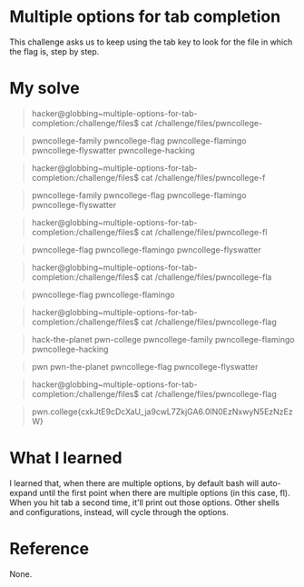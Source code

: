 # Multiple options for tab completion
This challenge asks us to keep using the tab key to look for the file in which the flag is, step by step.
# My solve

>hacker@globbing~multiple-options-for-tab-completion:/challenge/files$ cat /challenge/files/pwncollege-

>pwncollege-family      pwncollege-flag        pwncollege-flamingo    pwncollege-flyswatter  pwncollege-hacking

>hacker@globbing~multiple-options-for-tab-completion:/challenge/files$ cat /challenge/files/pwncollege-f

>pwncollege-family      pwncollege-flag        pwncollege-flamingo    pwncollege-flyswatter

>hacker@globbing~multiple-options-for-tab-completion:/challenge/files$ cat /challenge/files/pwncollege-fl

>pwncollege-flag        pwncollege-flamingo    pwncollege-flyswatter

>hacker@globbing~multiple-options-for-tab-completion:/challenge/files$ cat /challenge/files/pwncollege-fla

>pwncollege-flag      pwncollege-flamingo

>hacker@globbing~multiple-options-for-tab-completion:/challenge/files$ cat /challenge/files/pwncollege-flag

>hack-the-planet        pwn-college            pwncollege-family      pwncollege-flamingo    pwncollege-hacking

>pwn                    pwn-the-planet         pwncollege-flag        pwncollege-flyswatter

>hacker@globbing~multiple-options-for-tab-completion:/challenge/files$ cat /challenge/files/pwncollege-flag

>pwn.college{cxkJtE9cDcXaU_ja9cwL7ZkjGA6.0lN0EzNxwyN5EzNzEzW}

# What I learned 
I learned that, when there are multiple options, by default bash will auto-expand until the first point when there are multiple options (in this case, fl). When you hit tab a second time, it'll print out those options. Other shells and configurations, instead, will cycle through the options.
# Reference
None.
